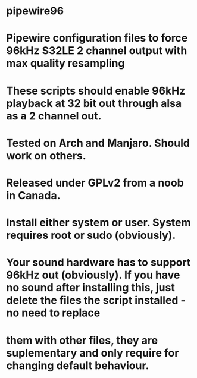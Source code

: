 # pipewire96
# Pipewire configuration files to force 96kHz S32LE 2 channel output with max quality resampling
# These scripts should enable 96kHz playback at 32 bit out through alsa as a 2 channel out.
# Tested on Arch and Manjaro.  Should work on others.  
# Released under GPLv2 from a noob in Canada.
# Install either system or user.  System requires root or sudo (obviously).
# Your sound hardware has to support 96kHz out (obviously).  If you have no sound after installing this, just delete the files the script installed - no need to replace 
# them with other files, they are suplementary and only require for changing default behaviour.
